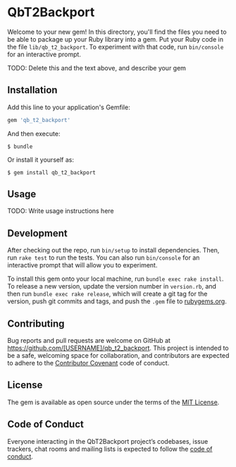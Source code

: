 # QbT2Backport

Welcome to your new gem! In this directory, you'll find the files you need to be able to package up your Ruby library into a gem. Put your Ruby code in the file `lib/qb_t2_backport`. To experiment with that code, run `bin/console` for an interactive prompt.

TODO: Delete this and the text above, and describe your gem

## Installation

Add this line to your application's Gemfile:

```ruby
gem 'qb_t2_backport'
```

And then execute:

    $ bundle

Or install it yourself as:

    $ gem install qb_t2_backport

## Usage

TODO: Write usage instructions here

## Development

After checking out the repo, run `bin/setup` to install dependencies. Then, run `rake test` to run the tests. You can also run `bin/console` for an interactive prompt that will allow you to experiment.

To install this gem onto your local machine, run `bundle exec rake install`. To release a new version, update the version number in `version.rb`, and then run `bundle exec rake release`, which will create a git tag for the version, push git commits and tags, and push the `.gem` file to [rubygems.org](https://rubygems.org).

## Contributing

Bug reports and pull requests are welcome on GitHub at https://github.com/[USERNAME]/qb_t2_backport. This project is intended to be a safe, welcoming space for collaboration, and contributors are expected to adhere to the [Contributor Covenant](http://contributor-covenant.org) code of conduct.

## License

The gem is available as open source under the terms of the [MIT License](https://opensource.org/licenses/MIT).

## Code of Conduct

Everyone interacting in the QbT2Backport project’s codebases, issue trackers, chat rooms and mailing lists is expected to follow the [code of conduct](https://github.com/[USERNAME]/qb_t2_backport/blob/master/CODE_OF_CONDUCT.md).
